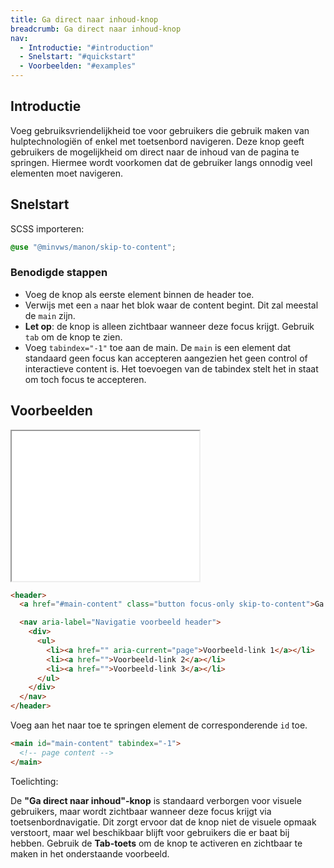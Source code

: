```yaml
---
title: Ga direct naar inhoud-knop
breadcrumb: Ga direct naar inhoud-knop
nav:
  - Introductie: "#introduction"
  - Snelstart: "#quickstart"
  - Voorbeelden: "#examples"
---
```


<h2 id="introduction">Introductie</h2>

Voeg gebruiksvriendelijkheid toe voor gebruikers die gebruik maken van
hulptechnologiën of enkel met toetsenbord navigeren. Deze knop geeft gebruikers
de mogelijkheid om direct naar de inhoud van de pagina te springen. Hiermee
wordt voorkomen dat de gebruiker langs onnodig veel elementen moet navigeren.

<h2 id="quickstart">Snelstart</h2>

SCSS importeren:

```scss
@use "@minvws/manon/skip-to-content";
```

### Benodigde stappen

- Voeg de knop als eerste element binnen de header toe.
- Verwijs met een `a` naar het blok waar de content begint. Dit zal meestal de
  `main` zijn.
- **Let op**: de knop is alleen zichtbaar wanneer deze focus krijgt. Gebruik
  `tab` om de knop te zien.
- Voeg `tabindex="-1"` toe aan de main. De `main` is een element dat standaard
  geen focus kan accepteren aangezien het geen control of interactieve content
  is. Het toevoegen van de tabindex stelt het in staat om toch focus te
  accepteren.

<h2 id="examples">Voorbeelden</h2>

<div class="resize">
  <iframe src="{base}/snippets/skip-to-content" title="Voorbeeld" height="240px"></iframe>
</div>

```html
<header>
  <a href="#main-content" class="button focus-only skip-to-content">Ga direct naar inhoud</a>

  <nav aria-label="Navigatie voorbeeld header">
    <div>
      <ul>
        <li><a href="" aria-current="page">Voorbeeld-link 1</a></li>
        <li><a href="">Voorbeeld-link 2</a></li>
        <li><a href="">Voorbeeld-link 3</a></li>
      </ul>
    </div>
  </nav>
</header>
```

Voeg aan het naar toe te springen element de corresponderende `id` toe.

```html
<main id="main-content" tabindex="-1">
  <!-- page content -->
</main>
```

<div class="explanation" role="group" aria-label="Toelichting">
  <span>Toelichting:</span>
  <p>
    De <strong>"Ga direct naar inhoud"-knop</strong> is standaard verborgen
    voor visuele gebruikers, maar wordt zichtbaar wanneer deze focus krijgt
    via toetsenbordnavigatie. Dit zorgt ervoor dat de knop niet de visuele
    opmaak verstoort, maar wel beschikbaar blijft voor gebruikers die er
    baat bij hebben. Gebruik de <strong>Tab-toets</strong> om de knop te
    activeren en zichtbaar te maken in het onderstaande voorbeeld.
  </p>
</div>
